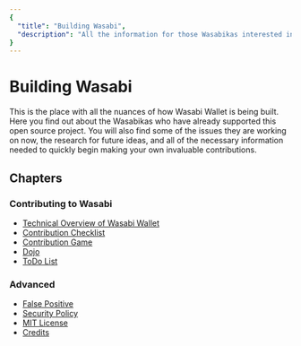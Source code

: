 ```yaml
---
{
  "title": "Building Wasabi",
  "description": "All the information for those Wasabikas interested in helping us build Wasabi Wallet. This is the Wasabi documentation, an archive of knowledge about the open-source, non-custodial and privacy-focused Bitcoin wallet for desktop."
}
---
```


# Building Wasabi

This is the place with all the nuances of how Wasabi Wallet is being built.
Here you find out about the Wasabikas who have already supported this open source project.
You will also find some of the issues they are working on now, the research for future ideas, and all of the necessary information needed to quickly begin making your own invaluable contributions.

## Chapters

### Contributing to Wasabi

- [Technical Overview of Wasabi Wallet](/building-wasabi/TechnicalOverview.md)
- [Contribution Checklist](/building-wasabi/ContributionChecklist.md)
- [Contribution Game](/building-wasabi/ContributionGame.md)
- [Dojo](/building-wasabi/Dojo.md)
- [ToDo List](/building-wasabi/ToDo.md)

### Advanced

- [False Positive](/building-wasabi/FalsePositive.md)
- [Security Policy](/building-wasabi/Security.md)
- [MIT License](/building-wasabi/LICENSE.md)
- [Credits](/building-wasabi/Credits.md)
